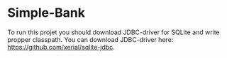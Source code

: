 # Simple-Bank
To run this projet you should download JDBC-driver for SQLite and write propper classpath. You can download JDBC-driver here: https://github.com/xerial/sqlite-jdbc.
